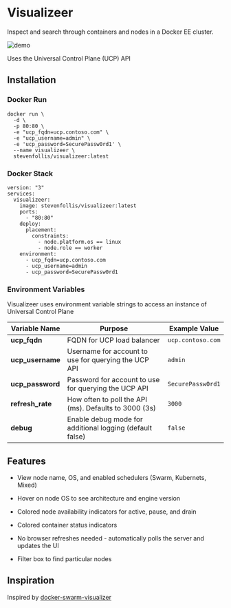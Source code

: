 # Visualizeer

Inspect and search through containers and nodes in a Docker EE cluster.

![demo](./images/visualizeer.gif)

Uses the Universal Control Plane (UCP) API

## Installation

### Docker Run

```
docker run \
  -d \
  -p 80:80 \
  -e "ucp_fqdn=ucp.contoso.com" \
  -e "ucp_username=admin" \
  -e 'ucp_password=SecurePassw0rd1' \
  --name visualizeer \
  stevenfollis/visualizeer:latest
```

### Docker Stack

```
version: "3"
services:
  visualizeer:
    image: stevenfollis/visualizeer:latest
    ports:
      - "80:80"
    deploy:
      placement:
        constraints:
          - node.platform.os == linux
          - node.role == worker
    environment:
      - ucp_fqdn=ucp.contoso.com
      - ucp_username=admin
      - ucp_password=SecurePassw0rd1
```

### Environment Variables
Visualizeer uses environment variable strings to access an instance of Universal Control Plane

| Variable Name | Purpose | Example Value |
|---|---|---|
| **ucp_fqdn** | FQDN for UCP load balancer | `ucp.contoso.com` |
| **ucp_username** | Username for account to use for querying the UCP API | `admin` |
| **ucp_password** | Password for account to use for querying the UCP API | `SecurePassw0rd1` |
| **refresh_rate** | How often to poll the API (ms). Defaults to 3000 (3s) | `3000` |
| **debug** | Enable debug mode for additional logging (default false) | `false` |

## Features

* View node name, OS, and enabled schedulers (Swarm, Kubernets, Mixed)

* Hover on node OS to see architecture and engine version

* Colored node availability indicators for active, pause, and drain

* Colored container status indicators

* No browser refreshes needed - automatically polls the server and updates the UI

* Filter box to find particular nodes


## Inspiration

Inspired by [docker-swarm-visualizer](https://github.com/dockersamples/docker-swarm-visualizer)